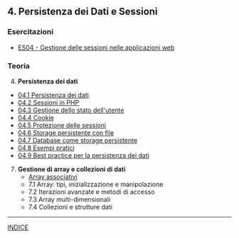 ## 4. **Persistenza dei Dati e Sessioni**

### Esercitazioni
 - [ES04 - Gestione delle sessioni nelle applicazioni web](<https://docs.gosogle.com/presentation/d/1LTdLkmBd0KBnZE7xzD7ZFkRWn5LTDYIXmwFE7VYXaP4>)

### Teoria
4. **Persistenza dei dati**
 - [04.1 Persistenza dei dati](<04.1 Persistenza dei dati.md>)
 - [04.2 Sessioni in PHP](<04.2 Sessioni in PHP.md>)
 - [04.3 Gestione dello stato dell'utente](<04.3 Gestione dello stato dell'utente.md>) 
 - [04.4 Cookie](<04.4 Cookie.md>) 
 - [04.5 Protezione delle sessioni](<04.5 Protezione delle sessioni.md>) 
 - [04.6 Storage persistente con file](<04.6 Storage persistente con file.md>) 
 - [04.7 Database come storage persistente](<04.7 Database come storage persistente.md>) 
 - [04.8 Esempi pratici](<04.8 Esempi pratici.md>)
 - [04.9 Best practice per la persistenza dei dati](<04.9 Best practice per la persistenza dei dati.md>)

7. **Gestione di array e collezioni di dati**
   - [Array associativi](<Array associativi.md>)
   - 7.1 Array: tipi, inizializzazione e manipolazione
   - 7.2 Iterazioni avanzate e metodi di accesso
   - 7.3 Array multi-dimensionali
   - 7.4 Collezioni e strutture dati

---
[INDICE](../README.md)